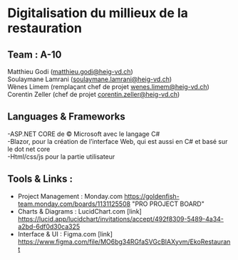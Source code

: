 # Digitalisation du millieux de la restauration

## Team : A-10 
Matthieu Godi (matthieu.godi@heig-vd.ch) </br>
Soulaymane Lamrani (soulaymane.lamrani@heig-vd.ch) </br>
Wènes Limem (remplaçant chef de projet wenes.limem@heig-vd.ch) </br> 
Corentin Zeller (chef de projet corentin.zeller@heig-vd.ch) </br>


## Languages & Frameworks 

 -ASP.NET CORE de © Microsoft avec le langage C# </br>
 -Blazor, pour la création de l’interface Web, qui est aussi en C# et basé sur le dot net core </br>
 -Html/css/js pour la partie utilisateur </br>



## Tools & Links : 

 - Project Management : Monday.com https://goldenfish-team.monday.com/boards/1131125508 "PRO PROJECT BOARD"
 - Charts & Diagrams  : LucidChart.com [link] https://lucid.app/lucidchart/invitations/accept/492f8309-5489-4a34-a2bd-6df0d30ca325
 - Interface & UI     : Figma.com [link] https://www.figma.com/file/MO6bg34RGfaSVGcBIAXyvm/EkoRestaurant


